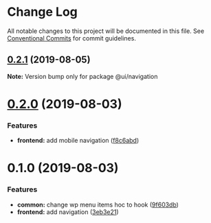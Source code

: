 # Change Log

All notable changes to this project will be documented in this file.
See [Conventional Commits](https://conventionalcommits.org) for commit guidelines.

## [0.2.1](https://github.com/epochcrysis/web/compare/@ui/navigation@0.2.0...@ui/navigation@0.2.1) (2019-08-05)

**Note:** Version bump only for package @ui/navigation





# [0.2.0](https://github.com/epochcrysis/web/compare/@ui/navigation@0.1.0...@ui/navigation@0.2.0) (2019-08-03)


### Features

* **frontend:** add mobile navigation ([f8c6abd](https://github.com/epochcrysis/web/commit/f8c6abd))





# 0.1.0 (2019-08-03)


### Features

* **common:** change wp menu items hoc to hook ([9f603db](https://github.com/epochcrysis/web/commit/9f603db))
* **frontend:** add navigation ([3eb3e21](https://github.com/epochcrysis/web/commit/3eb3e21))
